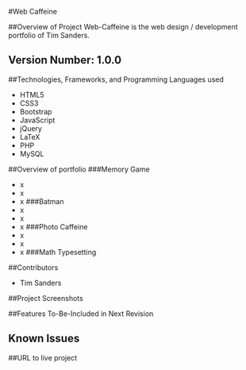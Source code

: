 #Web Caffeine

##Overview of Project
Web-Caffeine is the web design / development portfolio of Tim Sanders.

## Version Number:  1.0.0

##Technologies, Frameworks, and Programming Languages used
*    HTML5
*    CSS3
*    Bootstrap
*    JavaScript
*    jQuery
*    LaTeX
*    PHP
*    MySQL

##Overview of portfolio
###Memory Game
*    x
*    x
*    x
###Batman
*    x
*    x
*    x
###Photo Caffeine
*    x
*    x
*    x
###Math Typesetting


##Contributors
*    Tim Sanders




##Project Screenshots

##Features To-Be-Included in Next Revision

## Known Issues


##URL to live project

